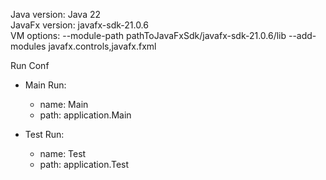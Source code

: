 Java version: Java 22 <br>
JavaFx version: javafx-sdk-21.0.6 <br>
VM options: --module-path pathToJavaFxSdk/javafx-sdk-21.0.6/lib --add-modules javafx.controls,javafx.fxml <br>

Run Conf
- Main Run:
  - name: Main
  - path: application.Main
  
- Test Run:
  - name: Test
  - path: application.Test
